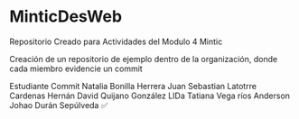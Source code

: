 # MinticDesWeb
Repositorio Creado para Actividades del Modulo 4 Mintic


Creación de un repositorio de ejemplo dentro de la organización, donde cada miembro evidencie un commit

Estudiante	Commit
Natalia Bonilla Herrera
Juan Sebastian Latotrre Cardenas
Hernán David Quijano González
LIDa Tatiana Vega ríos
Anderson Johao Durán Sepúlveda ✅
